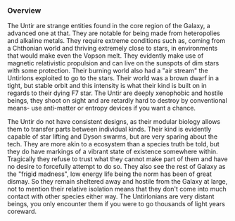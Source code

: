 
### Overview

The Untir are strange entities found in the core region of the Galaxy, a advanced one at that.  They are notable for being made from heteropolies and alkaline metals.  They require extreme conditions such as, coming from a Chthonian world and thriving extremely close to stars, in environments that would make even the Vopson melt.  They evidently make use of magnetic relativistic propulsion and can live on the sunspots of dim stars with some protection.  Their burning world also had a "air stream" the Untirlons exploited to go to the stars.  Their world was a brown dwarf in a tight, but stable orbit and this intensity is what their kind is built on in regards to their dying F7 star.  The Untir are deeply xenophobic and hostile beings, they shoot on sight and are retardly hard to destroy by conventional means- use anti-matter or entropy devices if you want a chance.  

The Untir do not have consistent designs, as their modular biology allows them to transfer parts between individual kinds.  Their kind is evidently capable of star lifting and Dyson swarms, but are very sparing about the tech. They are more akin to a ecosystem than a species truth be told, but they do have markings of a vibrant state of existence somewhere within.  Tragically they refuse to trust what they cannot make part of them and have no desire to forcefully attempt to do so.  They also see the rest of Galaxy as the "frigid madness", low energy life being the norm has been of great dismay.  So they remain sheltered away and hostile from the Galaxy at large, not to mention their relative isolation means that they don't come into much contact with other species either way.
The Untirlonians are very distant beings, you only encounter them if you were to go thousands of light years coreward.

